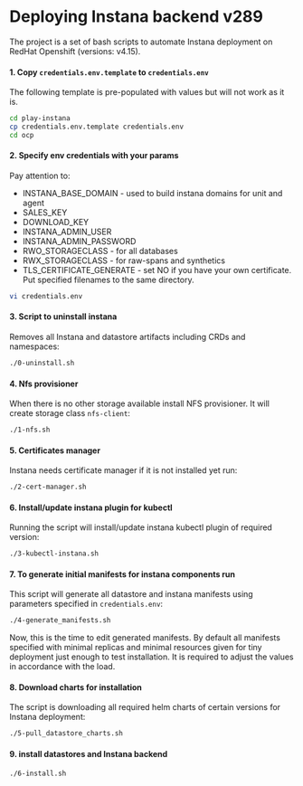 # Deploying Instana backend v289

The project is a set of bash scripts to automate Instana deployment on RedHat Openshift (versions: v4.15).

#### 1. Copy `credentials.env.template` to `credentials.env`
The following template is pre-populated with values but will not work as it is.
```bash
cd play-instana
cp credentials.env.template credentials.env
cd ocp
```

#### 2. Specify env credentials with your params
Pay attention to:
* INSTANA_BASE_DOMAIN - used to build instana domains for unit and agent
* SALES_KEY
* DOWNLOAD_KEY
* INSTANA_ADMIN_USER
* INSTANA_ADMIN_PASSWORD
* RWO_STORAGECLASS - for all databases
* RWX_STORAGECLASS - for raw-spans and synthetics
* TLS_CERTIFICATE_GENERATE - set NO if you have your own certificate. Put specified filenames to the same directory.
```bash
vi credentials.env
```

#### 3. Script to uninstall instana
Removes all Instana and datastore artifacts including CRDs and namespaces:
```bash
./0-uninstall.sh
```

#### 4. Nfs provisioner
When there is no other storage available install NFS provisioner. It will create storage class `nfs-client`:
```bash
./1-nfs.sh
```

#### 5. Certificates manager
Instana needs certificate manager if it is not installed yet run:
```bash
./2-cert-manager.sh
```

#### 6. Install/update instana plugin for kubectl
Running the script will install/update instana kubectl plugin of required version:
```bash
./3-kubectl-instana.sh
```

#### 7. To generate initial manifests for instana components run
This script will generate all datastore and instana manifests using parameters specified in `credentials.env`:
```bash
./4-generate_manifests.sh
```
Now, this is the time to edit generated manifests. By default all manifests specified with minimal replicas and minimal resources given for tiny deployment just enough to test installation. It is required to adjust the values in accordance with the load.

#### 8. Download charts for installation
The script is downloading all required helm charts of certain versions for Instana deployment:
```bash
./5-pull_datastore_charts.sh
```

#### 9. install datastores and Instana backend

```bash
./6-install.sh
```
